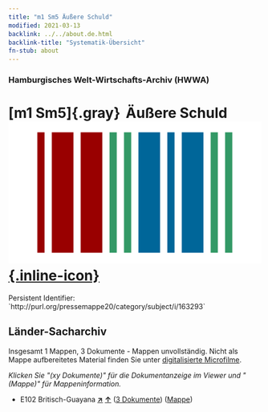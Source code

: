 ```yaml
---
title: "m1 Sm5 Äußere Schuld"
modified: 2021-03-13
backlink: ../../about.de.html
backlink-title: "Systematik-Übersicht"
fn-stub: about
---
```


### Hamburgisches Welt-Wirtschafts-Archiv (HWWA)

# [m1 Sm5]{.gray}&#8201; Äußere Schuld &#160; [![Wikidata](/images/Wikidata-logo.svg "Wikidata"){.inline-icon}](http://www.wikidata.org/entity/Q104700287)

<div class="hint">Persistent Identifier: `http://purl.org/pressemappe20/category/subject/i/163293`</div>







## Länder-Sacharchiv




Insgesamt 1 Mappen, 3 Dokumente - Mappen unvollständig.
Nicht als Mappe aufbereitetes Material finden Sie unter [digitalisierte Microfilme](/film/h1_sh.de.html).

_Klicken Sie "(xy Dokumente)" für die Dokumentanzeige im Viewer und "(Mappe)" für Mappeninformation._



- E102 Britisch-Guayana [**&nearr;**](../../../geo/i/141700/about.de.html "Britisch-Guayana (alle Mappen)") [**&uarr;**](../../../geo/about.de.html#E102 "Ländersystematik") (<a href="https://pm20.zbw.eu/iiifview/folder/sh/141700,163293" title="über: Britisch-Guayana : Äußere Schuld" target="_blank">3 Dokumente</a>) ([Mappe](../../../../folder/sh/1417xx/141700/1632xx/163293/about.de.html))








